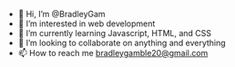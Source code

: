 - 👋 Hi, I’m @BradleyGam
- 👀 I’m interested in web development
- 🌱 I’m currently learning Javascript, HTML, and CSS
- 💞️ I’m looking to collaborate on anything and everything
- 📫 How to reach me bradleygamble20@gmail.com

<!---
BradleyGam/BradleyGam is a ✨ special ✨ repository because its `README.md` (this file) appears on your GitHub profile.
You can click the Preview link to take a look at your changes.
--->
